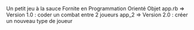 Un petit jeu à la sauce Fornite en Programmation Orienté Objet
app.rb => Version 1.0 : coder un combat entre 2 joueurs
app_2 => Version 2.0 : créer un nouveau type de joueur